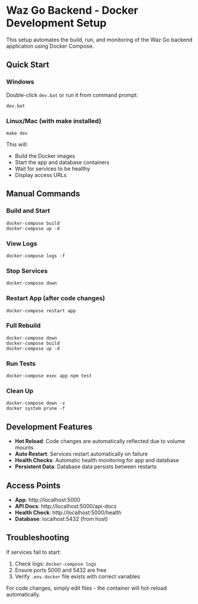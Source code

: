 # Waz Go Backend - Docker Development Setup

This setup automates the build, run, and monitoring of the Waz Go backend application using Docker Compose.

## Quick Start

### Windows
Double-click `dev.bat` or run it from command prompt:
```
dev.bat
```

### Linux/Mac (with make installed)
```
make dev
```

This will:
- Build the Docker images
- Start the app and database containers
- Wait for services to be healthy
- Display access URLs

## Manual Commands

### Build and Start
```
docker-compose build
docker-compose up -d
```

### View Logs
```
docker-compose logs -f
```

### Stop Services
```
docker-compose down
```

### Restart App (after code changes)
```
docker-compose restart app
```

### Full Rebuild
```
docker-compose down
docker-compose build
docker-compose up -d
```

### Run Tests
```
docker-compose exec app npm test
```

### Clean Up
```
docker-compose down -v
docker system prune -f
```

## Development Features

- **Hot Reload**: Code changes are automatically reflected due to volume mounts
- **Auto Restart**: Services restart automatically on failure
- **Health Checks**: Automatic health monitoring for app and database
- **Persistent Data**: Database data persists between restarts

## Access Points

- **App**: http://localhost:5000
- **API Docs**: http://localhost:5000/api-docs
- **Health Check**: http://localhost:5000/health
- **Database**: localhost:5432 (from host)

## Troubleshooting

If services fail to start:
1. Check logs: `docker-compose logs`
2. Ensure ports 5000 and 5432 are free
3. Verify `.env.docker` file exists with correct variables

For code changes, simply edit files - the container will hot-reload automatically.
